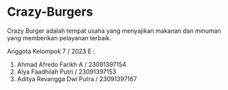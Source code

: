 # Crazy-Burgers

Crazy Burger adalah tempat usaha yang menyajikan makanan dan minuman yang memberikan pelayanan terbaik.

Anggota Kelompok 7 / 2023 E : 
1. Ahmad Afredo Farikh A / 23091397154
2. Alya Faadhilah Putri / 23091397153
3. Aditya Revangga Dwi Putra / 23091397167
